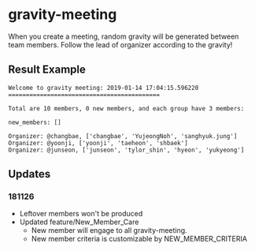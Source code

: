 # gravity-meeting
When you create a meeting, random gravity will be generated between team members. Follow the lead of organizer according to the gravity!

## Result Example
```
Welcome to gravity meeting: 2019-01-14 17:04:15.596220
===========================================

Total are 10 members, 0 new members, and each group have 3 members:

new_members: []

Organizer: @changbae, ['changbae', 'YujeongNoh', 'sanghyuk.jung']
Organizer: @yoonji, ['yoonji', 'taeheon', 'shbaek']
Organizer: @junseon, ['junseon', 'tylor_shin', 'hyeon', 'yukyeong']
```

## Updates
### 181126
- Leftover members won't be produced
- Updated feature/New_Member_Care 
  - New member will engage to all gravity-meeting.
  - New member criteria is customizable by NEW_MEMBER_CRITERIA
